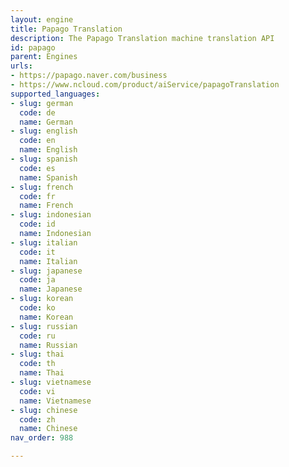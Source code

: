```yaml
---
layout: engine
title: Papago Translation
description: The Papago Translation machine translation API
id: papago
parent: Engines
urls:
- https://papago.naver.com/business
- https://www.ncloud.com/product/aiService/papagoTranslation
supported_languages:
- slug: german
  code: de
  name: German
- slug: english
  code: en
  name: English
- slug: spanish
  code: es
  name: Spanish
- slug: french
  code: fr
  name: French
- slug: indonesian
  code: id
  name: Indonesian
- slug: italian
  code: it
  name: Italian
- slug: japanese
  code: ja
  name: Japanese
- slug: korean
  code: ko
  name: Korean
- slug: russian
  code: ru
  name: Russian
- slug: thai
  code: th
  name: Thai
- slug: vietnamese
  code: vi
  name: Vietnamese
- slug: chinese
  code: zh
  name: Chinese
nav_order: 988

---
```




